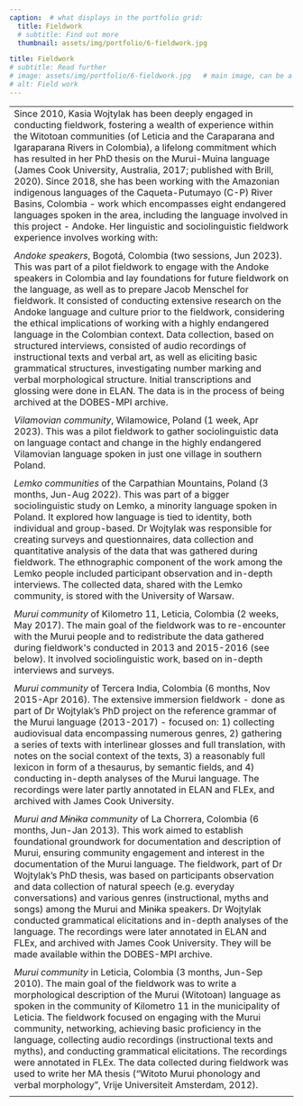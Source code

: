 ```yaml
---
caption:  # what displays in the portfolio grid:
  title: Fieldwork
  # subtitle: Find out more
  thumbnail: assets/img/portfolio/6-fieldwork.jpg

title: Fieldwork
# subtitle: Read further
# image: assets/img/portfolio/6-fieldwork.jpg   # main image, can be a link or a file in assets/img/portfolio
# alt: Field work
---
```


|                                                                                                                                                                                                                                                                                                                                                                                                                                                                                                                                                                                                                                                                                                                                                                                                                                                            |
|:-----------------------------------------------------------------------------------------------------------------------------------------------------------------------------------------------------------------------------------------------------------------------------------------------------------------------------------------------------------------------------------------------------------------------------------------------------------------------------------------------------------------------------------------------------------------------------------------------------------------------------------------------------------------------------------------------------------------------------------------------------------------------------------------------------------------------------------------------------------|
| Since 2010, Kasia Wojtylak has been deeply engaged in conducting fieldwork, fostering a wealth of experience within the Witotoan communities (of Leticia and the Caraparana and Igaraparana Rivers in Colombia), a lifelong commitment which has resulted in her PhD thesis on the Murui-Muina language (James Cook University, Australia, 2017; published with Brill, 2020). Since 2018, she has been working with the Amazonian indigenous languages of the Caqueta-Putumayo (C-P) River Basins, Colombia - work which encompasses eight endangered languages spoken in the area, including the language involved in this project - Andoke. Her linguistic and sociolinguistic fieldwork experience involves working with:                                                                                                                               |
|                                                                                                                                                                                                                                                                                                                                                                                                                                                                                                                                                                                                                                                                                                                                                                                                                                                            |
| *Andoke speakers*, Bogotá, Colombia (two sessions, Jun 2023). This was part of a pilot fieldwork to engage with the Andoke speakers in Colombia and lay foundations for future fieldwork on the language, as well as to prepare Jacob Menschel for fieldwork. It consisted of conducting extensive research on the Andoke language and culture prior to the fieldwork, considering the ethical implications of working with a highly endangered language in the Colombian context. Data collection, based on structured interviews, consisted of audio recordings of instructional texts and verbal art, as well as eliciting basic grammatical structures, investigating number marking and verbal morphological structure. Initial transcriptions and glossing were done in ELAN. The data is in the process of being archived at the DOBES-MPI archive. |
|                                                                                                                                                                                                                                                                                                                                                                                                                                                                                                                                                                                                                                                                                                                                                                                                                                                            |
| *Vilamovian community*, Wilamowice, Poland (1 week, Apr 2023). This was a pilot fieldwork to gather sociolinguistic data on language contact and change in the highly endangered Vilamovian language spoken in just one village in southern Poland.                                                                                                                                                                                                                                                                                                                                                                                                                                                                                                                                                                                                        |
|                                                                                                                                                                                                                                                                                                                                                                                                                                                                                                                                                                                                                                                                                                                                                                                                                                                            |
| *Lemko communities* of the Carpathian Mountains, Poland (3 months, Jun-Aug 2022). This was part of a bigger sociolinguistic study on Lemko, a minority language spoken in Poland. It explored how language is tied to identity, both individual and group-based. Dr Wojtylak was responsible for creating surveys and questionnaires, data collection and quantitative analysis of the data that was gathered during fieldwork. The ethnographic component of the work among the Lemko people included participant observation and in-depth interviews. The collected data, shared with the Lemko community, is stored with the University of Warsaw.                                                                                                                                                                                                      |
|                                                                                                                                                                                                                                                                                                                                                                                                                                                                                                                                                                                                                                                                                                                                                                                                                                                            |
| *Murui community* of Kilometro 11, Leticia, Colombia (2 weeks, May 2017). The main goal of the fieldwork was to re-encounter with the Murui people and to redistribute the data gathered during fieldwork's conducted in 2013 and 2015-2016 (see below). It involved sociolinguistic work, based on in-depth interviews and surveys.                                                                                                                                                                                                                                                                                                                                                                                                                                                                                                                       |
|                                                                                                                                                                                                                                                                                                                                                                                                                                                                                                                                                                                                                                                                                                                                                                                                                                                            |
| *Murui community* of Tercera India, Colombia (6 months, Nov 2015-Apr 2016). The extensive immersion fieldwork - done as part of Dr Wojtylak’s PhD project on the reference grammar of the Murui language (2013-2017) - focused on: 1) collecting audiovisual data encompassing numerous genres, 2) gathering a series of texts with interlinear glosses and full translation, with notes on the social context of the texts, 3) a reasonably full lexicon in form of a thesaurus, by semantic fields, and 4) conducting in-depth analyses of the Murui language. The recordings were later partly annotated in ELAN and FLEx, and archived with James Cook University.                                                                                                                                                                                     |
|                                                                                                                                                                                                                                                                                                                                                                                                                                                                                                                                                                                                                                                                                                                                                                                                                                                            |
| *Murui and Mɨnɨka community* of La Chorrera, Colombia (6 months, Jun-Jan 2013). This work aimed to establish foundational groundwork for documentation and description of Murui, ensuring community engagement and interest in the documentation of the Murui language. The fieldwork, part of Dr Wojtylak’s PhD thesis, was based on participants observation and data collection of natural speech (e.g. everyday conversations) and various genres (instructional, myths and songs) among the Murui and Mɨnɨka speakers. Dr Wojtylak conducted grammatical elicitations and in-depth analyses of the language. The recordings were later annotated in ELAN and FLEx, and archived with James Cook University. They will be made available within the DOBES-MPI archive.                                                                                 |
|                                                                                                                                                                                                                                                                                                                                                                                                                                                                                                                                                                                                                                                                                                                                                                                                                                                            |
| *Murui community* in Leticia, Colombia (3 months, Jun-Sep 2010). The main goal of the fieldwork was to write a morphological description of the Murui (Witotoan) language as spoken in the community of Kilometro 11 in the municipality of Leticia. The fieldwork focused on engaging with the Murui community, networking, achieving basic proficiency in the language, collecting audio recordings (instructional texts and myths), and conducting grammatical elicitations. The recordings were annotated in FLEx. The data collected during fieldwork was used to write her MA thesis (“Witoto Murui phonology and verbal morphology”, Vrije Universiteit Amsterdam, 2012).                                                                                                                                                                           |
|                                                                                                                                                                                                                                                                                                                                                                                                                                                                                                                                                                                                                                                                                                                                                                                                                                                            |
